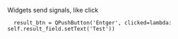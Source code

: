 

Widgets send signals, like click

```
  result_btn = QPushButton('Entger', clicked=lambda: self.result_field.setText('Test'))
```
